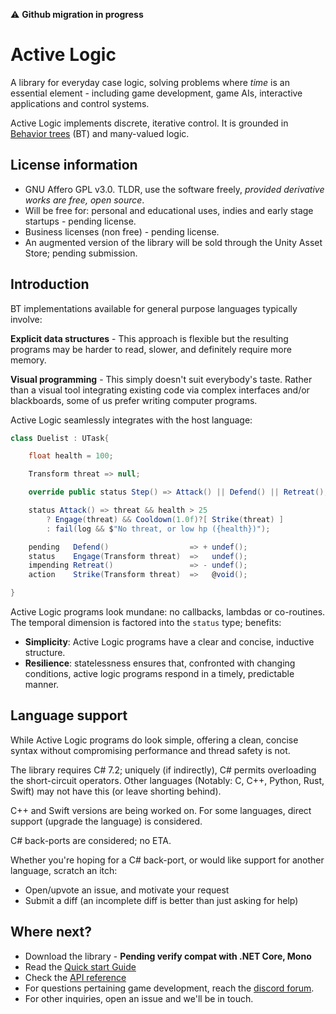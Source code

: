 :warning: **Github migration in progress**

# Active Logic

A library for everyday case logic, solving problems where *time* is an essential element - including game development, game AIs, interactive applications and control systems.

Active Logic implements discrete, iterative control. It is grounded in [Behavior trees](https://en.wikipedia.org/wiki/Behavior_tree_(artificial_intelligence,_robotics_and_control)) (BT) and many-valued logic.

## License information

- GNU Affero GPL v3.0. TLDR, use the software freely, *provided derivative works are free, open source*.
- Will be free for: personal and educational uses, indies and early stage startups - pending license.
- Business licenses (non free) - pending license.
- An augmented version of the library will be sold through the Unity Asset Store; pending submission.

## Introduction

BT implementations available for general purpose languages typically involve:

**Explicit data structures** - This approach is flexible but the resulting programs may be harder to read, slower, and definitely require more memory.

**Visual programming** - This simply doesn't suit everybody's taste. Rather than a visual tool integrating existing code via complex interfaces and/or blackboards, some of us prefer writing computer programs.

Active Logic seamlessly integrates with the host language:

```cs
class Duelist : UTask{

    float health = 100;

    Transform threat => null;

    override public status Step() => Attack() || Defend() || Retreat();

    status Attack() => threat && health > 25
        ? Engage(threat) && Cooldown(1.0f)?[ Strike(threat) ]
        : fail(log && $"No threat, or low hp ({health})");

    pending   Defend()                  => + undef();
    status    Engage(Transform threat)  =>   undef();
    impending Retreat()                 => - undef();
    action    Strike(Transform threat)  =>   @void();

}
```

Active Logic programs look mundane: no callbacks, lambdas or co-routines. The temporal dimension is factored into the `status` type; benefits:

- **Simplicity**: Active Logic programs have a clear and concise, inductive structure.
- **Resilience**: statelessness ensures that, confronted with changing conditions, active logic programs respond in a timely, predictable manner.

## Language support

While Active Logic programs do look simple, offering a clean, concise syntax without compromising performance and thread safety is not.

The library requires C# 7.2; uniquely (if indirectly), C# permits overloading the short-circuit operators. Other languages (Notably: C, C++, Python, Rust, Swift) may not have this (or leave shorting behind).

C++ and Swift versions are being worked on. For some languages, direct support (upgrade the language) is considered.

C# back-ports are considered; no ETA.

Whether you're hoping for a C# back-port, or would like support for another language, scratch an itch:
- Open/upvote an issue, and motivate your request
- Submit a diff (an incomplete diff is better than just asking for help)

## Where next?

- Download the library - **Pending verify compat with .NET Core, Mono**
- Read the [Quick start Guide](Doc/QuickStart.md)
- Check the [API reference](Doc/Reference/Overview.md)
- For questions pertaining game development, reach the [discord forum](https://discord.gg/Jn9TQRR).
- For other inquiries, open an issue and we'll be in touch.
